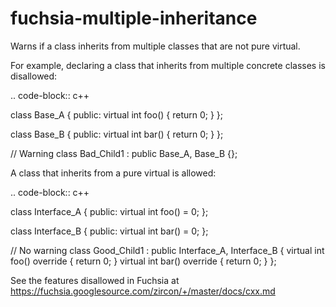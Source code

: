 fuchsia-multiple-inheritance
============================

Warns if a class inherits from multiple classes that are not pure
virtual.

For example, declaring a class that inherits from multiple concrete
classes is disallowed:

.. code-block:: c++

class Base\_A { public: virtual int foo() { return 0; } };

class Base\_B { public: virtual int bar() { return 0; } };

// Warning class Bad\_Child1 : public Base\_A, Base\_B {};

A class that inherits from a pure virtual is allowed:

.. code-block:: c++

class Interface\_A { public: virtual int foo() = 0; };

class Interface\_B { public: virtual int bar() = 0; };

// No warning class Good\_Child1 : public Interface\_A, Interface\_B {
virtual int foo() override { return 0; } virtual int bar() override {
return 0; } };

See the features disallowed in Fuchsia at
https://fuchsia.googlesource.com/zircon/+/master/docs/cxx.md

